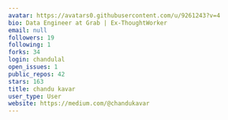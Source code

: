 ```yaml
---
avatar: https://avatars0.githubusercontent.com/u/9261243?v=4
bio: Data Engineer at Grab | Ex-ThoughtWorker
email: null
followers: 19
following: 1
forks: 34
login: chandulal
open_issues: 1
public_repos: 42
stars: 163
title: chandu kavar
user_type: User
website: https://medium.com/@chandukavar
---
```

